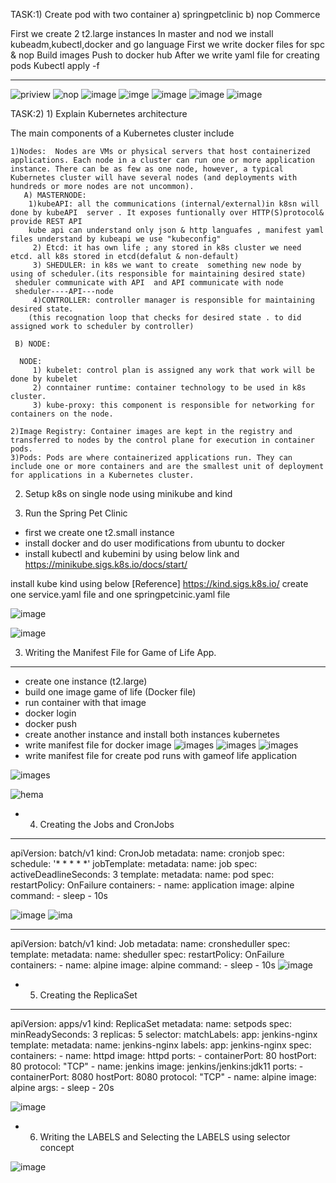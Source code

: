 TASK:1) Create pod with two container             a) springpetclinic                                         b) nop Commerce




First  we create 2 t2.large  instances
In master and nod we install kubeadm,kubectl,docker and go language
First we write docker files for spc & nop
Build images
Push to docker hub
After we write yaml file for creating pods
Kubectl apply -f <yaml file name> 

----
![priview](./Images/Screenshot%202023-04-29%20173438.png)
![nop](./images/2.png)
![image](./Images/3.png)
![imge](./Images/4.png)
![image](./Images/5.png)
![image](./Images/6.png)
![image](./Images/7.png)

TASK:2)   1) Explain Kubernetes architecture

The main components of a Kubernetes cluster include

    1)Nodes:  Nodes are VMs or physical servers that host containerized applications. Each node in a cluster can run one or more application instance. There can be as few as one node, however, a typical Kubernetes cluster will have several nodes (and deployments with hundreds or more nodes are not uncommon).
       A) MASTERNODE:
        1)kubeAPI: all the communications (internal/external)in k8sn will done by kubeAPI  server . It exposes funtionally over HTTP(S)protocol& provide REST API
        kube api can understand only json & http languafes , manifest yaml files understand by kubeapi we use "kubeconfig"
         2) Etcd: it has own life ; any stored in k8s cluster we need etcd. all k8s stored in etcd(defalut & non-default)
         3) SHEDULER: in k8s we want to create  something new node by using of scheduler.(its responsible for maintaining desired state)
     sheduler communicate with API  and API communicate with node
     sheduler----API---node
         4)CONTROLLER: controller manager is responsible for maintaining desired state.
        (this recognation loop that checks for desired state . to did assigned work to scheduler by controller)
     
     B) NODE:

      NODE:
         1) kubelet: control plan is assigned any work that work will be done by kubelet
         2) conntainer runtime: container technology to be used in k8s cluster.
         3) kube-proxy: this component is responsible for networking for containers on the node.

    2)Image Registry: Container images are kept in the registry and transferred to nodes by the control plane for execution in container pods.
    3)Pods: Pods are where containerized applications run. They can include one or more containers and are the smallest unit of deployment for applications in a Kubernetes cluster.






   2) Setup k8s on single node using minikube and kind

   3) Run the Spring Pet Clinic
   
   * first we create one t2.small instance
   * install docker and do user modifications from ubuntu to docker
   * install kubectl and kubemini by using below link and 
   https://minikube.sigs.k8s.io/docs/start/

   install kube kind  using below [Reference]
   https://kind.sigs.k8s.io/
create one service.yaml file and one  springpetcinic.yaml file


![image](./Images/9.png)

![image](./Images/8.png)


3) Writing the Manifest File for Game of Life App.
----------------------------------------------------
 * create one instance (t2.large)
 * build one image game of life (Docker file)
 * run container with that image
 * docker login
 * docker push <image>
 * create another instance and install both instances kubernetes
 * write manifest file for docker image 
 ![images](./Images/17.png)
 ![images](./Images/18.png)
 ![images](./Images/19.png)
  * write  manifest file for create pod  runs with gameof life application

  
![images](./Images/20.png)

![hema](./Images/21.png)



 * 4) Creating the Jobs and CronJobs

 ---
apiVersion: batch/v1
kind: CronJob
metadata:
  name: cronjob
spec:
  schedule: '* * * * *'
  jobTemplate:
    metadata:
      name: job
    spec: 
      activeDeadlineSeconds: 3
      template:
        metadata:
          name: pod
        spec:
          restartPolicy: OnFailure
          containers:
            - name: application
              image: alpine
              command:
                - sleep
                - 10s

 ![image](./Images/22.png)
![ima](./Images/23.png)


 ---
apiVersion: batch/v1
kind: Job
metadata:
  name: cronsheduller
spec:
  template:
    metadata:
      name: sheduller
    spec:
      restartPolicy: OnFailure
      containers:
        - name: alpine
          image: alpine
          command:
            - sleep
            - 10s
![image](./Images/24.png)

 * 5) Creating the ReplicaSet

 ---
apiVersion: apps/v1
kind: ReplicaSet
metadata:
  name: setpods
spec:
  minReadySeconds: 3
  replicas: 5
  selector: 
    matchLabels: 
      app: jenkins-nginx
  template:
    metadata:
      name: jenkins-nginx
      labels:
        app: jenkins-nginx
    spec:
      containers: 
        - name: httpd
          image: httpd
          ports:
            - containerPort: 80
              hostPort: 80
              protocol: "TCP"
        - name: jenkins
          image: jenkins/jenkins:jdk11
          ports:
            - containerPort: 8080
              hostPort: 8080
              protocol: "TCP"
        - name: alpine
          image: alpine
          args:
            - sleep
            - 20s


![image](./Images/25.png)

* 6) Writing the LABELS and Selecting the LABELS using selector concept


![image](./Images/25.png)










